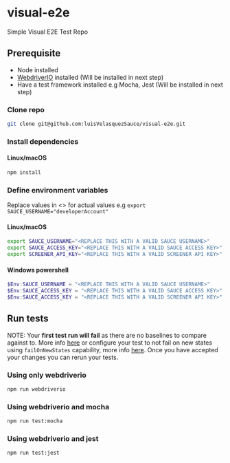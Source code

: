 # visual-e2e

Simple Visual E2E Test Repo

## Prerequisite

- Node installed
- [WebdriverIO](https://webdriver.io/) installed (Will be installed in next step)
- Have a test framework installed e.g Mocha, Jest (Will be installed in next step)

### Clone repo

```bash
git clone git@github.com:luisVelasquezSauce/visual-e2e.git
```

### Install dependencies

#### Linux/macOS

```bash
npm install
```

### Define environment variables

Replace values in <> for actual values e.g `export SAUCE_USERNAME="developerAccount"`

#### Linux/macOS

```bash
export SAUCE_USERNAME="<REPLACE THIS WITH A VALID SAUCE USERNAME>"
export SAUCE_ACCESS_KEY="<REPLACE THIS WITH A VALID SAUCE ACCESS KEY>"
export SCREENER_API_KEY="<REPLACE THIS WITH A VALID SCREENER API KEY>"
```

#### Windows powershell

```powershell
$Env:SAUCE_USERNAME = "<REPLACE THIS WITH A VALID SAUCE USERNAME>"
$Env:SAUCE_ACCESS_KEY = "<REPLACE THIS WITH A VALID SAUCE ACCESS KEY>"
$Env:SAUCE_ACCESS_KEY = "<REPLACE THIS WITH A VALID SCREENER API KEY>"
```

## Run tests

NOTE: Your **first test run will fail** as there are no baselines to compare against to. More info [here](https://docs.saucelabs.com/visual/e2e-testing/setup/#5-run) or configure your test to not fail on new states using `failOnNewStates` capability, more info [here](https://docs.saucelabs.com/visual/e2e-testing/commands-options/#saucevisual-capability-options). Once you have accepted your changes you can rerun your tests.

### Using only webdriverio

```bash
npm run webdriverio
```

### Using webdriverio and mocha

```bash
npm run test:mocha
```

### Using webdriverio and jest

```bash
npm run test:jest
```
